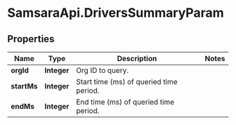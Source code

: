 # SamsaraApi.DriversSummaryParam

## Properties
Name | Type | Description | Notes
------------ | ------------- | ------------- | -------------
**orgId** | **Integer** | Org ID to query. | 
**startMs** | **Integer** | Start time (ms) of queried time period. | 
**endMs** | **Integer** | End time (ms) of queried time period. | 


